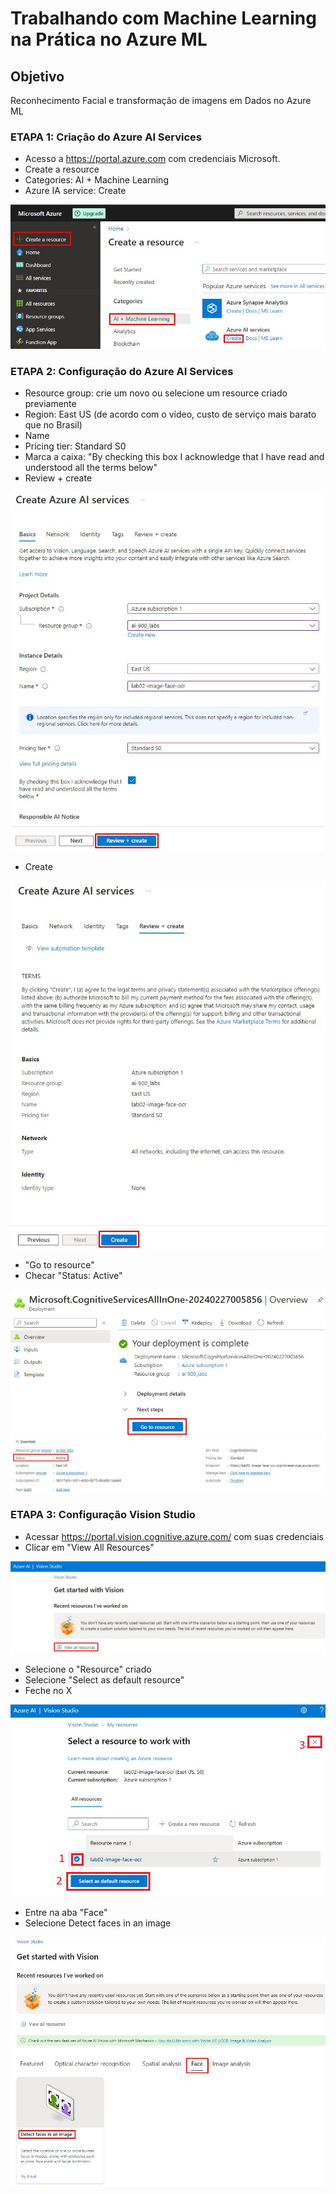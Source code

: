 # Trabalhando com Machine Learning na Prática no Azure ML

## Objetivo
Reconhecimento Facial e transformação de imagens em Dados no Azure ML

### ETAPA 1: Criação do Azure AI Services
- Acesso a https://portal.azure.com com credenciais Microsoft.
- Create a resource
- Categories: AI + Machine Learning
- Azure IA service: Create

![](https://github.com/rafalealsilva/DIO-Microsoft-Azure-AI-Fundamentals/blob/90eced3abf19e76c2f675bcb63a0cfda6f7a3ba6/lab_02%20image%20face%20ocr/misc/01.jpg)


### ETAPA 2: Configuração do Azure AI Services

- Resource group: crie um novo ou selecione um resource criado previamente
- Region: East US (de acordo com o vídeo, custo de serviço mais barato que no Brasil)
- Name
- Pricing tier: Standard S0
- Marca a caixa: "By checking this box I acknowledge that I have read and understood all the terms below"
- Review + create

![](https://github.com/rafalealsilva/DIO-Microsoft-Azure-AI-Fundamentals/blob/c0946fc8030935d8ff07326c612975c0eac59334/lab_02%20image%20face%20ocr/misc/02.jpg)

- Create

![](https://github.com/rafalealsilva/DIO-Microsoft-Azure-AI-Fundamentals/blob/f0370e8c32c14dda6f2d4fe7378c734c424149ee/lab_02%20image%20face%20ocr/misc/02_1.jpg)

- "Go to resource"
- Checar "Status: Active"

![](https://github.com/rafalealsilva/DIO-Microsoft-Azure-AI-Fundamentals/blob/72009eb0470b17d84a8449bd0aad41283a3340d0/lab_02%20image%20face%20ocr/misc/02_2.jpg)
![](https://github.com/rafalealsilva/DIO-Microsoft-Azure-AI-Fundamentals/blob/72009eb0470b17d84a8449bd0aad41283a3340d0/lab_02%20image%20face%20ocr/misc/02_3.jpg)


### ETAPA 3: Configuração Vision Studio

- Acessar https://portal.vision.cognitive.azure.com/ com suas credenciais
- Clicar em "View All Resources"

![](https://github.com/rafalealsilva/DIO-Microsoft-Azure-AI-Fundamentals/blob/e2963916dab99ac61058dea43b3181c0bdca56a0/lab_02%20image%20face%20ocr/misc/03.jpg)

- Selecione o "Resource" criado
- Selecione "Select as default resource"
- Feche no X

![](https://github.com/rafalealsilva/DIO-Microsoft-Azure-AI-Fundamentals/blob/e2963916dab99ac61058dea43b3181c0bdca56a0/lab_02%20image%20face%20ocr/misc/03_2.jpg)

- Entre na aba "Face"
- Selecione Detect faces in an image

![](https://github.com/rafalealsilva/DIO-Microsoft-Azure-AI-Fundamentals/blob/e2963916dab99ac61058dea43b3181c0bdca56a0/lab_02%20image%20face%20ocr/misc/03_3.jpg)

